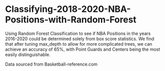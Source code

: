 # Classifying-2018-2020-NBA-Positions-with-Random-Forest

Using Random Forest Classification to see if NBA Positions in the years 2016-2020 could be determined solely from box score statistics.
We find that after tuning max_depth to allow for more complicated trees, we can achieve an accuracy of 65%, with Point Guards and Centers being the most easily distinguishable.

Data sourced from Basketball-reference.com
